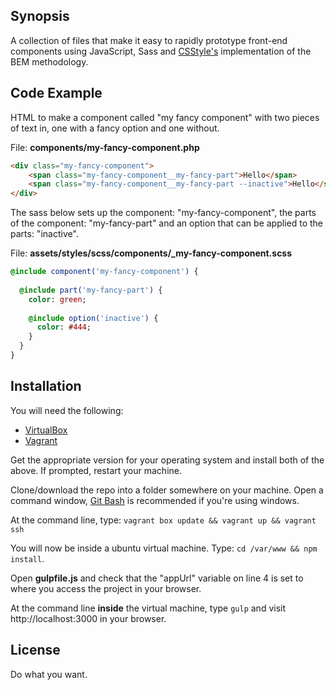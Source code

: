 ## Synopsis

A collection of files that make it easy to rapidly prototype front-end components using JavaScript, Sass and [CSStyle's](https://github.com/geddski/csstyle) implementation of the BEM methodology.

## Code Example

HTML to make a component called "my fancy component" with two pieces of text in, one with a fancy option and one without. 

File: **components/my-fancy-component.php**

```html
<div class="my-fancy-component">
    <span class="my-fancy-component__my-fancy-part">Hello</span>
    <span class="my-fancy-component__my-fancy-part --inactive">Hello</span>
</div>
```

The sass below sets up the component: "my-fancy-component", the parts of the component: "my-fancy-part" and an option that can be applied to the parts: "inactive".

File: **assets/styles/scss/components/_my-fancy-component.scss**

```sass
@include component('my-fancy-component') {
  
  @include part('my-fancy-part') {
    color: green;
    
    @include option('inactive') {
      color: #444;
    }
  }
}
```

## Installation

You will need the following:

* [VirtualBox](https://www.virtualbox.org/wiki/Downloads)
* [Vagrant](https://www.vagrantup.com/downloads.html)

Get the appropriate version for your operating system and install both of the above. If prompted, restart your machine.

Clone/download the repo into a folder somewhere on your machine. Open a command window, [Git Bash](https://git-for-windows.github.io/) is recommended if you're using windows.

At the command line, type: ```vagrant box update && vagrant up && vagrant ssh``` 

You will now be inside a ubuntu virtual machine. Type: ```cd /var/www && npm install```.

Open **gulpfile.js** and check that the "appUrl" variable on line 4 is set to where you access the project in your browser.

At the command line **inside** the virtual machine, type ```gulp``` and visit http://localhost:3000 in your browser.

## License

Do what you want.
